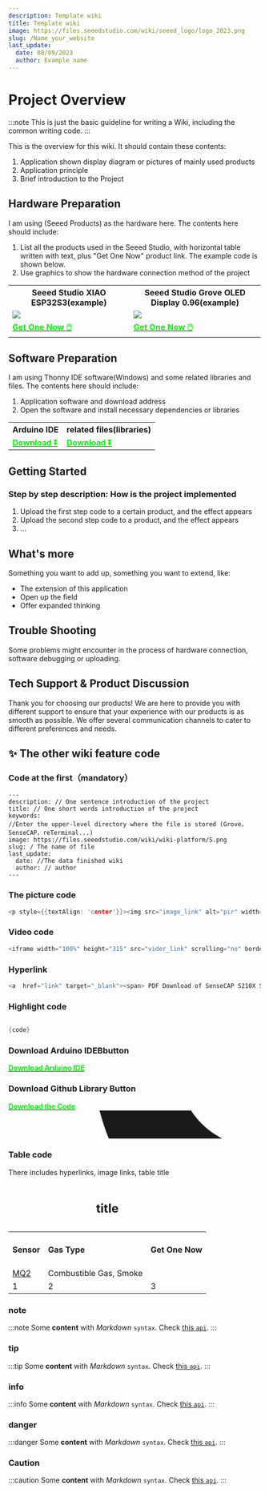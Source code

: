 ```yaml
---
description: Template wiki
title: Template wiki 
image: https://files.seeedstudio.com/wiki/seeed_logo/logo_2023.png
slug: /Name_your_website
last_update:
  date: 08/09/2023
  author: Example name
---
```


# Project Overview

:::note
This is just the basic guideline for writing a Wiki, including the common writing code.
:::

This is the overview for this wiki. It should contain these contents:

1. Application shown display diagram or pictures of mainly used products
2. Application principle
3. Brief introduction to the Project

## Hardware Preparation

I am using (Seeed Products) as the hardware here. The contents here should include:

1. List all the products used in the Seeed Studio, with horizontal table written with text, plus "Get One Now" product link. The example code is shown below.
2. Use graphics to show the hardware connection method of the project

<div class="table-center">
  <table align="center">
    <tr>
        <th>Seeed Studio XIAO ESP32S3(example)</th>
        <th>Seeed Studio Grove OLED Display 0.96(example)</th>
    </tr>
    <tr>
        <td><div style={{textAlign:'center'}}><img src="https://files.seeedstudio.com/wiki/SeeedStudio-XIAO-ESP32S3/img/xiaoesp32s3.jpg" style={{width:250, height:'auto'}}/></div></td>
        <td><div style={{textAlign:'center'}}><img src="https://media-cdn.seeedstudio.com/media/catalog/product/cache/bb49d3ec4ee05b6f018e93f896b8a25d/g/r/grove-oled-displey-0.96-ssd1315-preview.jpg" style={{width:250, height:'auto'}}/></div></td>
    </tr>
      <tr>
        <td><div class="get_one_now_container" style={{textAlign: 'center'}}>
          <a class="get_one_now_item" href="https://www.seeedstudio.com/XIAO-ESP32S3-p-5627.html">
              <strong><span><font color={'FFFFFF'} size={"4"}> Get One Now 🖱️</font></span></strong>
          </a>
      </div></td>
        <td><div class="get_one_now_container" style={{textAlign: 'center'}}>
          <a class="get_one_now_item" href="https://www.seeedstudio.com/Grove-OLED-Display-0-96-SSD1315-p-4294.html">
              <strong><span><font color={'FFFFFF'} size={"4"}> Get One Now 🖱️</font></span></strong>
          </a>
      </div></td>
    </tr>
  </table>
</div>

## Software Preparation

I am using Thonny IDE software(Windows) and some related libraries and files. The contents here should include:

1. Application software and download address
2. Open the software and install necessary dependencies or libraries

<div class="table-center">
  <table align="center">
    <tr>
        <th>Arduino IDE</th>
        <th>related files(libraries)</th>
    </tr>
      <tr>
        <td><div class="get_one_now_container" style={{textAlign: 'center'}}>
          <a class="get_one_now_item" href="https://www.arduino.cc/en/software">
              <strong><span><font color={'FFFFFF'} size={"4"}> Download ⏬</font></span></strong>
          </a>
      </div></td>
        <td><div class="get_one_now_container" style={{textAlign: 'center'}}>
          <a class="get_one_now_item" href="https://files.seeedstudio.com/wiki/wiki-ranger/Contributions/S3-CIRCUITPY/related-mpy.zip">
              <strong><span><font color={'FFFFFF'} size={"4"}> Download ⏬</font></span></strong>
          </a>
      </div></td>
    </tr>
  </table>
</div>

## Getting Started

### Step by step description: How is the project implemented

1. Upload the first step code to a certain product, and the effect appears
2. Upload the second step code to a product, and the effect appears
3. ...

## What's more

Something you want to add up, something you want to extend, like:

- The extension of this application
- Open up the field
- Offer expanded thinking

## Trouble Shooting

Some problems might encounter in the process of hardware connection, software debugging or uploading.

## Tech Support & Product Discussion

Thank you for choosing our products! We are here to provide you with different support to ensure that your experience with our products is as smooth as possible. We offer several communication channels to cater to different preferences and needs.

<div class="button_tech_support_container">
<a href="https://forum.seeedstudio.com/" class="button_forum"></a> 
<a href="https://www.seeedstudio.com/contacts" class="button_email"></a>
</div>

<div class="button_tech_support_container">
<a href="https://discord.gg/eWkprNDMU7" class="button_discord"></a> 
<a href="https://github.com/Seeed-Studio/wiki-documents/discussions/69" class="button_discussion"></a>
</div>

## ✨ The other wiki feature code

### Code at the first（mandatory）

```
---
description: // One sentence introduction of the project
title: // One short words introduction of the project
keywords:
//Enter the upper-level directory where the file is stored (Grove，SenseCAP，reTerminal...)
image: https://files.seeedstudio.com/wiki/wiki-platform/S.png
slug: / The name of file
last_update:
  date: //The data finished wiki
  author: // author
---
```

### The picture code

```cpp
<p style={{textAlign: 'center'}}><img src="image_link" alt="pir" width={600} height="auto" /></p>
```

### Video code

```cpp
<iframe width="100%" height="315" src="vider_link" scrolling="no" border="0" frameborder="no" framespacing="0" allowfullscreen="true"> </iframe>
```

### Hyperlink

```cpp
<a  href="link" target="_blank"><span> PDF Download of SenseCAP S210X Sereis User Guide</span></a>
```


### Highlight code

```cpp

{code}

```

### Download Arduino IDEBbutton

<div class="download_arduino_container" style={{textAlign: 'center'}}>
    <a class="download_arduino_item" href="https://www.arduino.cc/en/software"><strong><span><font color={'FFFFFF'} size={"4"}>Download Arduino IDE</font></span></strong>
    </a>
</div>

### Download Github Library Button

<div class="github_container" style={{textAlign: 'center'}}>
    <a class="github_item" href="https://github.com/limengdu/Seeed-Studio-XIAO-Round-Display-lvgl8.3.5/tree/main/tft_espi-base-dial">
    <strong><span><font color={'FFFFFF'} size={"4"}> Download the Code</font></span></strong> <svg aria-hidden="true" focusable="false" role="img" className="mr-2" viewBox="-3 10 9 1" width={16} height={16} fill="currentColor" style={{textAlign: 'center', display: 'inline-block', userSelect: 'none', verticalAlign: 'text-bottom', overflow: 'visible'}}><path d="M8 0c4.42 0 8 3.58 8 8a8.013 8.013 0 0 1-5.45 7.59c-.4.08-.55-.17-.55-.38 0-.27.01-1.13.01-2.2 0-.75-.25-1.23-.54-1.48 1.78-.2 3.65-.88 3.65-3.95 0-.88-.31-1.59-.82-2.15.08-.2.36-1.02-.08-2.12 0 0-.67-.22-2.2.82-.64-.18-1.32-.27-2-.27-.68 0-1.36.09-2 .27-1.53-1.03-2.2-.82-2.2-.82-.44 1.1-.16 1.92-.08 2.12-.51.56-.82 1.28-.82 2.15 0 3.06 1.86 3.75 3.64 3.95-.23.2-.44.55-.51 1.07-.46.21-1.61.55-2.33-.66-.15-.24-.6-.83-1.23-.82-.67.01-.27.38.01.53.34.19.73.9.82 1.13.16.45.68 1.31 2.69.94 0 .67.01 1.3.01 1.49 0 .21-.15.45-.55.38A7.995 7.995 0 0 1 0 8c0-4.42 3.58-8 8-8Z" /></svg>
    </a>
</div>


### Table code
There includes hyperlinks, image links, table title

<table align="center">
  <caption> <h2>title</h2> </caption>
  <tbody>
    <tr>
    <td><h4>Sensor</h4></td>
    <td><h4>Gas Type</h4></td>
    <td><h4>Get One Now</h4></td>
    </tr>
    <tr>
    <td><a href="https://wiki.seeedstudio.com/Grove-Gas_Sensor-MQ2/" target="_blank"><span>MQ2</span></a></td>
    <td>Combustible Gas, Smoke</td>
    <td><div class="document">
<a href="https://www.seeedstudio.com/Grove-Gas-Sensor(MQ2)-p-937.html" target="_blank" rel="noopener"><img src="https://files.seeedstudio.com/wiki/Seeed-WiKi/docs/images/300px-Get_One_Now_Banner-ragular.png" alt="" width={200} height="auto"/></a>
</div></td>
    </tr>
        <tr>
    <td>1</td>
    <td>2</td>
    <td>3</td>
    </tr>
  </tbody></table>



### note 

:::note
Some **content** with _Markdown_ `syntax`. Check [this `api`](#).
:::


### tip 

:::tip
Some **content** with _Markdown_ `syntax`. Check [this `api`](#).
:::

### info 

:::info
Some **content** with _Markdown_ `syntax`. Check [this `api`](#).
:::

### danger 

:::danger
Some **content** with _Markdown_ `syntax`. Check [this `api`](#).
:::


### Caution 

:::caution
Some **content** with _Markdown_ `syntax`. Check [this `api`](#).
:::






